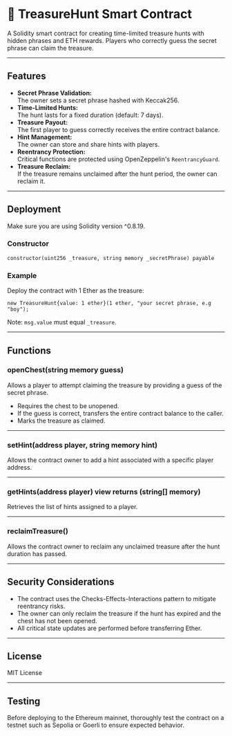 # 📜 TreasureHunt Smart Contract

A Solidity smart contract for creating time-limited treasure hunts with hidden phrases and ETH rewards. Players who correctly guess the secret phrase can claim the treasure.

---

## Features

- **Secret Phrase Validation:**  
  The owner sets a secret phrase hashed with Keccak256.
- **Time-Limited Hunts:**  
  The hunt lasts for a fixed duration (default: 7 days).
- **Treasure Payout:**  
  The first player to guess correctly receives the entire contract balance.
- **Hint Management:**  
  The owner can store and share hints with players.
- **Reentrancy Protection:**  
  Critical functions are protected using OpenZeppelin's `ReentrancyGuard`.
- **Treasure Reclaim:**  
  If the treasure remains unclaimed after the hunt period, the owner can reclaim it.

---

## Deployment

Make sure you are using Solidity version ^0.8.19.

### Constructor

```
constructor(uint256 _treasure, string memory _secretPhrase) payable
```

### Example

Deploy the contract with 1 Ether as the treasure:

```
new TreasureHunt{value: 1 ether}(1 ether, "your secret phrase, e.g "boy");
```

Note: `msg.value` must equal `_treasure`.

---

## Functions

### openChest(string memory guess)

Allows a player to attempt claiming the treasure by providing a guess of the secret phrase.

- Requires the chest to be unopened.
- If the guess is correct, transfers the entire contract balance to the caller.
- Marks the treasure as claimed.

---

### setHint(address player, string memory hint)

Allows the contract owner to add a hint associated with a specific player address.

---

### getHints(address player) view returns (string[] memory)

Retrieves the list of hints assigned to a player.

---

### reclaimTreasure()

Allows the contract owner to reclaim any unclaimed treasure after the hunt duration has passed.

---

## Security Considerations

- The contract uses the Checks-Effects-Interactions pattern to mitigate reentrancy risks.
- The owner can only reclaim the treasure if the hunt has expired and the chest has not been opened.
- All critical state updates are performed before transferring Ether.

---

## License

MIT License

---

## Testing

Before deploying to the Ethereum mainnet, thoroughly test the contract on a testnet such as Sepolia or Goerli to ensure expected behavior.